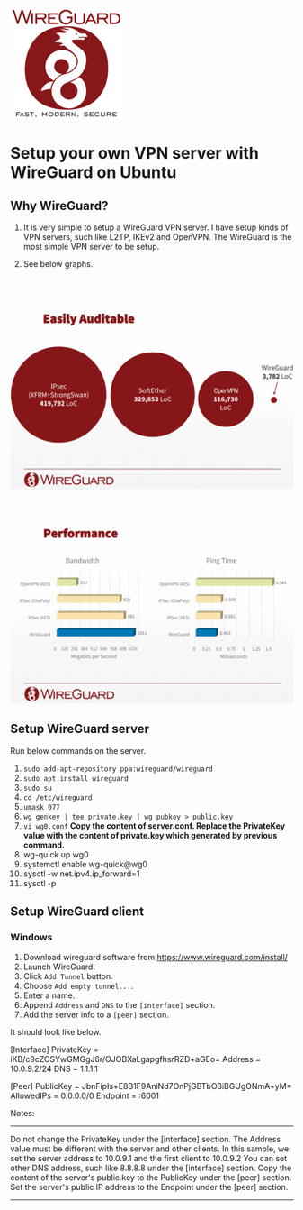 ![picture](wireguard.png)

# Setup your own VPN server with WireGuard on Ubuntu

## Why WireGuard?

1. It is very simple to setup a WireGuard VPN server. I have setup kinds of VPN servers, such like L2TP, IKEv2 and OpenVPN. The WireGuard is the most simple VPN server to be setup.

2. See below graphs.

![picture](wireguard-vpn.png)
![picture](wireguard-vpn-speed.png)

## Setup WireGuard server

Run below commands on the server.

1. `sudo add-apt-repository ppa:wireguard/wireguard`
2. `sudo apt install wireguard`
3. `sudo su`
4. `cd /etc/wireguard`
5. `umask 077`
6. `wg genkey | tee private.key | wg pubkey > public.key`
7. `vi wg0.conf` **Copy the content of server.conf. Replace the PrivateKey value with the content of private.key which generated by previous command.**
8. wg-quick up wg0
9. systemctl enable wg-quick@wg0
10. sysctl -w net.ipv4.ip_forward=1
11. sysctl -p

## Setup WireGuard client

### Windows
1. Download wireguard software from https://www.wireguard.com/install/
2. Launch WireGuard.
3. Click `Add Tunnel` button.
4. Choose `Add empty tunnel...`.
5. Enter a name.
6. Append `Address` and `DNS` to the `[interface]` section.
7. Add the server info to a `[peer]` section.

It should look like below.

[Interface]
PrivateKey = iKB/c9cZCSYwGMGgJ6r/OJOBXaLgapgfhsrRZD+aGEo=
Address = 10.0.9.2/24
DNS = 1.1.1.1

[Peer]
PublicKey = JbnFipIs+E8B1F9AniNd7OnPjGBTbO3iBGUgONmA+yM=
AllowedIPs = 0.0.0.0/0
Endpoint = <server-public-ip>:6001

Notes:

***
Do not change the PrivateKey under the [interface] section.
The Address value must be different with the server and other clients. In this sample, we set the server address to 10.0.9.1 and the first client to 10.0.9.2
You can set other DNS address, such like 8.8.8.8 under the [interface] section.
Copy the content of the server's public.key to the PublicKey under the [peer] section.
Set the server's public IP address to the Endpoint under the [peer] section.
***


